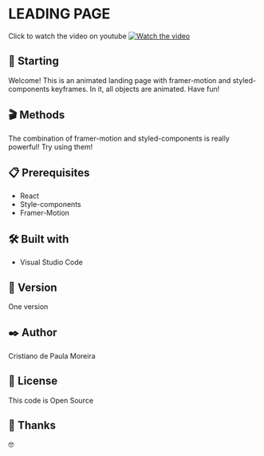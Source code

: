 # LEADING PAGE

Click to watch the video on youtube 
[![Watch the video](https://user-images.githubusercontent.com/91747232/168374261-df1e8f01-c558-479c-9f3b-45da20be450c.png)](https://www.youtube.com/watch?v=B6pFUMPzaMc)

## 🚀 Starting

Welcome! This is an animated landing page with framer-motion and styled-components keyframes. In it, all objects are animated. Have fun!

## 🎬 Methods

The combination of framer-motion and styled-components is really powerful! Try using them!

## 📋 Prerequisites

* React
* Style-components
* Framer-Motion

## 🛠️ Built with

* Visual Studio Code

## 📌 Version

One version

## ✒️ Author

Cristiano de Paula Moreira

## 📄 License

This code is Open Source

## 🎁 Thanks

 🤓